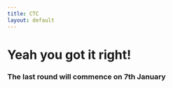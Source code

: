 ```yaml
---
title: CTC
layout: default
---
```

<h1>Yeah you got it right!</h1>
<h3>The last round will commence on 7th January</h3>